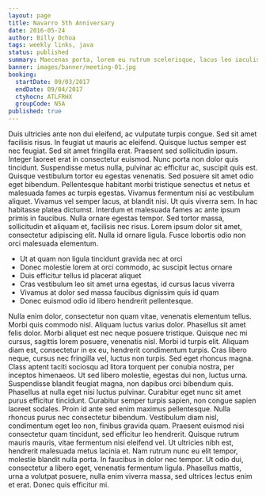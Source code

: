 ```yaml
---
layout: page
title: Navarro 5th Anniversary
date: 2016-05-24
author: Billy Ochoa
tags: weekly links, java
status: published
summary: Maecenas porta, lorem eu rutrum scelerisque, lacus leo iaculis.
banner: images/banner/meeting-01.jpg
booking:
  startDate: 09/03/2017
  endDate: 09/04/2017
  ctyhocn: ATLFRHX
  groupCode: N5A
published: true
---
```

Duis ultricies ante non dui eleifend, ac vulputate turpis congue. Sed sit amet facilisis risus. In feugiat ut mauris ac eleifend. Quisque luctus semper est nec feugiat. Sed sit amet fringilla erat. Praesent sed sollicitudin ipsum. Integer laoreet erat in consectetur euismod. Nunc porta non dolor quis tincidunt. Suspendisse metus nulla, pulvinar ac efficitur ac, suscipit quis est. Quisque vestibulum tortor eu egestas venenatis. Sed posuere sit amet odio eget bibendum. Pellentesque habitant morbi tristique senectus et netus et malesuada fames ac turpis egestas.
Vivamus fermentum nisi ac vestibulum aliquet. Vivamus vel semper lacus, at blandit nisi. Ut quis viverra sem. In hac habitasse platea dictumst. Interdum et malesuada fames ac ante ipsum primis in faucibus. Nulla ornare egestas tempor. Sed tortor massa, sollicitudin et aliquam et, facilisis nec risus. Lorem ipsum dolor sit amet, consectetur adipiscing elit. Nulla id ornare ligula. Fusce lobortis odio non orci malesuada elementum.

* Ut at quam non ligula tincidunt gravida nec at orci
* Donec molestie lorem at orci commodo, ac suscipit lectus ornare
* Duis efficitur tellus id placerat aliquet
* Cras vestibulum leo sit amet urna egestas, id cursus lacus viverra
* Vivamus at dolor sed massa faucibus dignissim quis id quam
* Donec euismod odio id libero hendrerit pellentesque.

Nulla enim dolor, consectetur non quam vitae, venenatis elementum tellus. Morbi quis commodo nisl. Aliquam luctus varius dolor. Phasellus sit amet felis dolor. Morbi aliquet est nec neque posuere tristique. Quisque nec mi cursus, sagittis lorem posuere, venenatis nisl. Morbi id turpis elit. Aliquam diam est, consectetur in ex eu, hendrerit condimentum turpis. Cras libero neque, cursus nec fringilla vel, luctus non turpis. Sed eget rhoncus magna. Class aptent taciti sociosqu ad litora torquent per conubia nostra, per inceptos himenaeos. Ut sed libero molestie, egestas dui non, luctus urna. Suspendisse blandit feugiat magna, non dapibus orci bibendum quis. Phasellus at nulla eget nisi luctus pulvinar.
Curabitur eget nunc sit amet purus efficitur tincidunt. Curabitur semper turpis sapien, non congue sapien laoreet sodales. Proin id ante sed enim maximus pellentesque. Nulla rhoncus purus nec consectetur bibendum. Vestibulum diam nisl, condimentum eget leo non, finibus gravida quam. Praesent euismod nisi consectetur quam tincidunt, sed efficitur leo hendrerit. Quisque rutrum mauris mauris, vitae fermentum nisi eleifend vel. Ut ultricies nibh est, hendrerit malesuada metus lacinia et. Nam rutrum nunc eu elit tempor, molestie blandit nulla porta. In faucibus in dolor nec tempor. Ut odio dui, consectetur a libero eget, venenatis fermentum ligula. Phasellus mattis, urna a volutpat posuere, nulla enim viverra massa, sed ultrices lectus enim et erat. Donec quis efficitur mi.

